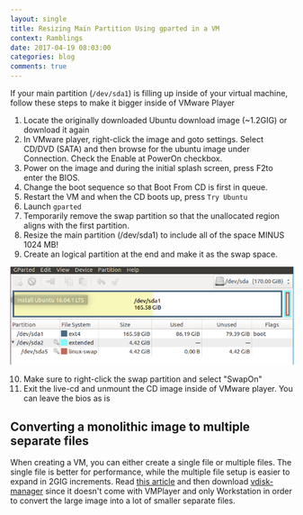 ```yaml
---
layout: single
title: Resizing Main Partition Using gparted in a VM
context: Ramblings
date: 2017-04-19 08:03:00
categories: blog
comments: true
---
```


If your main partition (`/dev/sda1`) is filling up inside of your virtual machine, follow these steps to make it bigger inside of VMware Player

1. Locate the originally downloaded Ubuntu download image (~1.2GIG) or download it again
2. In VMware player, right-click the image and goto settings. Select CD/DVD (SATA) and then browse for the ubuntu image under Connection. Check the Enable at PowerOn checkbox.
3. Power on the image and during the initial splash screen, press F2to enter the BIOS. 
4. Change the boot sequence so that Boot From CD is first in queue. 
5. Restart the VM and when the CD boots up, press `Try Ubuntu`
6. Launch `gparted`
7. Temporarily remove the swap partition so that the unallocated region aligns with the first partition. 
8. Resize the main partition (/dev/sda1) to include all of the space MINUS 1024 MB!
9. Create an logical partition at the end and make it as the swap space.

![QtCreator Cross-Compiler](/assets/images/gparted.PNG)

10. Make sure to right-click the swap partition and select "SwapOn" 
11. Exit the live-cd and unmount the CD image inside of VMware player. You can leave the bios as is

## Converting a monolithic image to multiple separate files

When creating a VM, you can either create a single file or multiple files. The single file is better for performance, while the multiple file setup is easier to expand in 2GIG increments. Read [this article](https://kb.vmware.com/selfservice/microsites/search.do?language=en_US&cmd=displayKC&externalId=2006898) and then download [vdisk-manager](https://kb.vmware.com/selfservice/microsites/search.do?language=en_US&cmd=displayKC&externalId=1023856) since it doesn't come with VMPlayer and only Workstation in order to convert the large image into a lot of smaller separate files.
